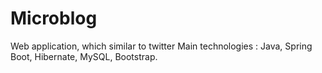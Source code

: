 # Microblog
Web application, which similar to twitter
Main technologies : Java, Spring Boot, Hibernate, MySQL, Bootstrap.
